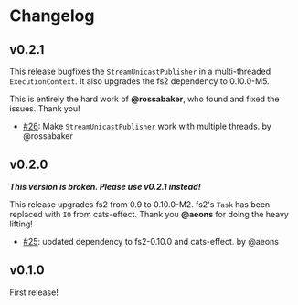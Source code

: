 # Changelog

## v0.2.1

This release bugfixes the `StreamUnicastPublisher` in a multi-threaded `ExecutionContext`.  It also upgrades the fs2 dependency to 0.10.0-M5.

This is entirely the hard work of **@rossabaker**, who found and fixed the issues.  Thank you!

 * [#26](https://github.com/zainab-ali/fs2-reactive-streams/pull/26): Make `StreamUnicastPublisher` work with multiple threads. by @rossabaker

## v0.2.0

**_This version is broken.  Please use v0.2.1 instead!_**

This release upgrades fs2 from 0.9 to 0.10.0-M2.  fs2's `Task` has been replaced with `IO` from cats-effect.
Thank you **@aeons** for doing the heavy lifting!

 * [#25](https://github.com/zainab-ali/fs2-reactive-streams/pull/25): updated dependency to fs2-0.10.0 and cats-effect. by @aeons

## v0.1.0

First release!
